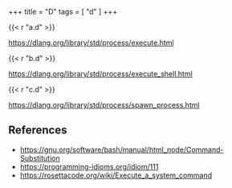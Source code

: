 +++
title = "D"
tags = [ "d" ]
+++

{{< r "a.d" >}}

<https://dlang.org/library/std/process/execute.html>

{{< r "b.d" >}}

<https://dlang.org/library/std/process/execute_shell.html>

{{< r "c.d" >}}

<https://dlang.org/library/std/process/spawn_process.html>

## References

- <https://gnu.org/software/bash/manual/html_node/Command-Substitution>
- <https://programming-idioms.org/idiom/111>
- <https://rosettacode.org/wiki/Execute_a_system_command>
